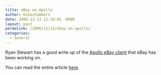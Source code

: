 ```yaml
---
title: eBay on Apollo
author: mikechambers
date: 2006-12-13 12:10:01 -0800
layout: post
permalink: /2006/12/13/ebay-on-apollo/
categories:
  - General
---
```



Ryan Stewart has a good write up of the [Apollo eBay client][1] that eBay has been working on.

You can read the entire article [here][1].

 [1]: http://blogs.zdnet.com/Stewart/?p=197